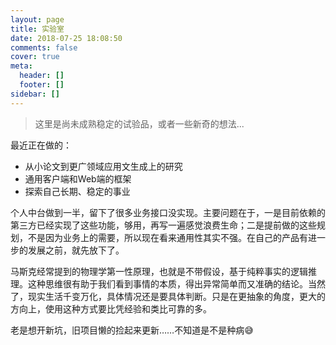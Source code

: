 ```yaml
---
layout: page
title: 实验室
date: 2018-07-25 18:08:50
comments: false
cover: true
meta:
  header: []
  footer: []
sidebar: []
---
```


> 这里是尚未成熟稳定的试验品，或者一些新奇的想法...

最近正在做的：

- 从小论文到更广领域应用文生成上的研究 
- 通用客户端和Web端的框架
- 探索自己长期、稳定的事业

个人中台做到一半，留下了很多业务接口没实现。主要问题在于，一是目前依赖的第三方已经实现了这些功能，够用，再写一遍感觉浪费生命；二是提前做的这些规划，不是因为业务上的需要，所以现在看来通用性其实不强。在自己的产品有进一步的发展之前，就先放下了。

马斯克经常提到的物理学第一性原理，也就是不带假设，基于纯粹事实的逻辑推理。这种思维很有助于我们看到事情的本质，得出异常简单而又准确的结论。当然了，现实生活千变万化，具体情况还是要具体判断。只是在更抽象的角度，更大的方向上，使用这种方式要比凭经验和类比可靠的多。

老是想开新坑，旧项目懒的捡起来更新……不知道是不是种病😅